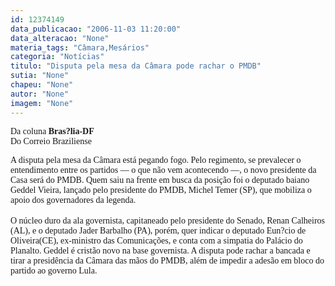 ```yaml
---
id: 12374149
data_publicacao: "2006-11-03 11:20:00"
data_alteracao: "None"
materia_tags: "Câmara,Mesários"
categoria: "Notícias"
titulo: "Disputa pela mesa da Câmara pode rachar o PMDB"
sutia: "None"
chapeu: "None"
autor: "None"
imagem: "None"
---
```

<p><P><FONT face=Verdana>Da coluna <STRONG>Bras?lia-DF</STRONG><BR>Do Correio Braziliense</FONT></P></p>
<p><P><FONT face=Verdana>A disputa pela mesa da Câmara está pegando fogo. Pelo regimento, se prevalecer o entendimento entre os partidos — o que não vem acontecendo —, o novo presidente da Casa será do PMDB. Quem saiu na frente em busca da posição foi o deputado baiano Geddel Vieira, lançado pelo presidente do PMDB, Michel Temer (SP), que mobiliza o apoio dos governadores da legenda. <BR></FONT><BR><FONT face=Verdana>O núcleo duro da ala governista, capitaneado pelo presidente do Senado, Renan Calheiros (AL), e o deputado Jader Barbalho (PA), porém, quer indicar o deputado Eun?cio de Oliveira(CE), ex-ministro das Comunicações, e conta com a simpatia do Palácio do Planalto. Geddel é cristão novo na base governista. A disputa pode rachar a bancada e tirar a presidência da Câmara das mãos do PMDB, além de impedir a adesão em bloco do partido ao governo Lula.</FONT> </P> </p>
